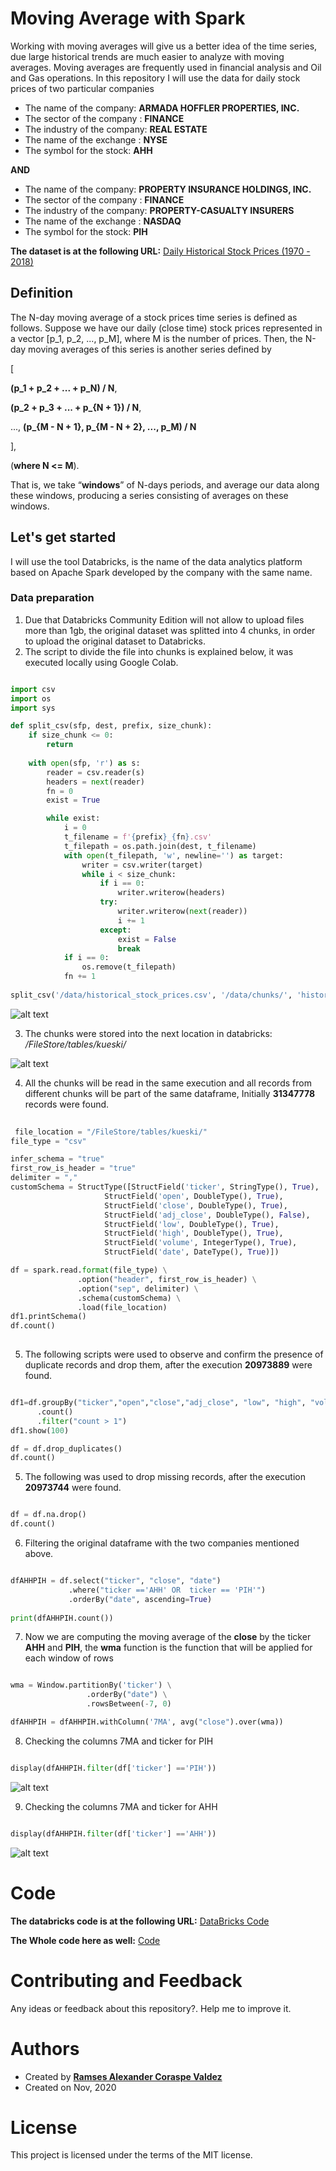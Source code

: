 # Moving Average with Spark

Working with moving averages will give us a better idea of the time series, due large historical trends are much easier to analyze with moving averages. Moving averages are frequently used in financial analysis and Oil and Gas operations. In this repository I will use the data for daily stock prices of two particular companies

 - The name of the company:  **ARMADA HOFFLER PROPERTIES, INC.**
 - The sector of the company : **FINANCE**
 - The industry of the company: **REAL ESTATE**
 - The name of the exchange : **NYSE**
 - The symbol for the stock: **AHH**

**AND**

 - The name of the company:  **PROPERTY INSURANCE HOLDINGS, INC.**
 - The sector of the company : **FINANCE**
 - The industry of the company: **PROPERTY-CASUALTY INSURERS**
 - The name of the exchange : **NASDAQ**
 - The symbol for the stock: **PIH**

**The dataset is at the following URL:** [Daily Historical Stock Prices (1970 - 2018)](https://www.kaggle.com/ehallmar/daily-historical-stock-prices-1970-2018?select=historical_stock_prices.csv)

## Definition

The N-day moving average of a stock prices time series is defined as follows. Suppose we have our daily (close time) stock prices represented in a vector [p_1, p_2, ..., p_M], where M is the number of prices. Then, the N-day moving averages of this series is another series defined by

[

**(p_1 + p_2 + ... + p_N) / N**,

**(p_2 + p_3 + ... + p_{N + 1}) / N**,

...,
**(p_{M - N + 1}, p_{M - N + 2}, ..., p_M) / N**

],

(**where N <= M**).

That is, we take “**windows**” of N-days periods, and average our data along these windows,
producing a series consisting of averages on these windows.


## Let's get started

I will use the tool Databricks,  is the name of the data analytics platform based on Apache Spark developed by the company with the same name.

### Data preparation 

 1. Due that Databricks Community Edition will not allow to upload files more than 1gb, the original dataset was splitted into 4 chunks, in order to upload the original dataset to Databricks.
 2. The script to divide the file into chunks is explained below, it was executed locally using Google Colab.
 
```python

import csv
import os
import sys

def split_csv(sfp, dest, prefix, size_chunk):
    if size_chunk <= 0:
        return
        
    with open(sfp, 'r') as s:
        reader = csv.reader(s)
        headers = next(reader)
        fn = 0
        exist = True

        while exist:
            i = 0
            t_filename = f'{prefix}_{fn}.csv'
            t_filepath = os.path.join(dest, t_filename)
            with open(t_filepath, 'w', newline='') as target:                
                writer = csv.writer(target)
                while i < size_chunk:
                    if i == 0:
                        writer.writerow(headers)
                    try:
                        writer.writerow(next(reader))
                        i += 1
                    except:
                        exist = False
                        break
            if i == 0:
                os.remove(t_filepath)
            fn += 1
  
split_csv('/data/historical_stock_prices.csv', '/data/chunks/', 'historical_stock_prices_', 5300000)

```            
![alt text](https://wittline.github.io/Moving-Average-Spark/images/1.PNG)

 3. The chunks were stored into the next location in databricks: */FileStore/tables/kueski/*
 
 ![alt text](https://wittline.github.io/Moving-Average-Spark/images/2.PNG)
 
 4. All the chunks will be read in the same execution and all records from different chunks will be part of the same dataframe, Initially **31347778** records were found.
 
```python
 
 file_location = "/FileStore/tables/kueski/"
file_type = "csv"

infer_schema = "true"
first_row_is_header = "true"
delimiter = ","
customSchema = StructType([StructField('ticker', StringType(), True),
                     StructField('open', DoubleType(), True),
                     StructField('close', DoubleType(), True),
                     StructField('adj_close', DoubleType(), False),
                     StructField('low', DoubleType(), True),
                     StructField('high', DoubleType(), True),
                     StructField('volume', IntegerType(), True),
                     StructField('date', DateType(), True)])

df = spark.read.format(file_type) \
               .option("header", first_row_is_header) \
               .option("sep", delimiter) \
               .schema(customSchema) \
               .load(file_location)
df1.printSchema()
df.count()
 
```

5. The following scripts were used to observe and confirm the presence of duplicate records and drop them, after the execution **20973889** were found.

```python

df1=df.groupBy("ticker","open","close","adj_close", "low", "high", "volume", "date")
      .count()
      .filter("count > 1")
df1.show(100)

df = df.drop_duplicates()
df.count()

```

5. The following was used to drop missing records, after the execution **20973744** were found.

```python

df = df.na.drop()
df.count()

```

6. Filtering the original dataframe with the two companies mentioned above.


```python

dfAHHPIH = df.select("ticker", "close", "date")
             .where("ticker =='AHH' OR  ticker == 'PIH'")
             .orderBy("date", ascending=True)
             
print(dfAHHPIH.count())

```

7. Now we are computing the moving average of the **close** by the ticker **AHH** and **PIH**, the **wma** function is the function that will be applied for each window of rows

```python

wma = Window.partitionBy('ticker') \
                 .orderBy("date") \
                 .rowsBetween(-7, 0)

dfAHHPIH = dfAHHPIH.withColumn('7MA', avg("close").over(wma))

```

8. Checking the columns 7MA and ticker for PIH

```python

display(dfAHHPIH.filter(df['ticker'] =='PIH'))

```

![alt text](https://wittline.github.io/Moving-Average-Spark/images/3.PNG)

9. Checking the columns 7MA and ticker for AHH

```python

display(dfAHHPIH.filter(df['ticker'] =='AHH'))

```

![alt text](https://wittline.github.io/Moving-Average-Spark/images/4.PNG)

# Code

**The databricks code is at the following URL:** [DataBricks Code](https://databricks-prod-cloudfront.cloud.databricks.com/public/4027ec902e239c93eaaa8714f173bcfc/4857024062644808/1826184165225191/7879041059791212/latest.html)

**The Whole code here as well:** [Code](https://wittline.github.io/Moving-Average-Spark/code/Moving-average.html)

# Contributing and Feedback
Any ideas or feedback about this repository?. Help me to improve it.

# Authors
- Created by <a href="https://www.linkedin.com/in/ramsescoraspe"><strong>Ramses Alexander Coraspe Valdez</strong></a>
- Created on Nov, 2020

# License
This project is licensed under the terms of the MIT license.

